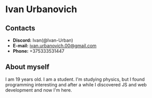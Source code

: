 # Ivan Urbanovich

## Contacts
* **Discord:** Ivan(@Ivan-Urban)
* **E-mail:** ivan.urbanovich.00@gmail.com
* **Phone:** +375333531447

## About myself
I am 19 years old. I am a student. I'm studying physics, but I found programming interesting and after a while I discovered JS and web development and now I'm here.